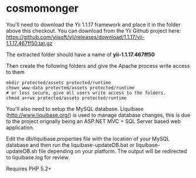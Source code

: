 # cosmomonger

You'll need to download the Yii 1.1.17 framework and place it in the folder above this checkout.
You can download from the Yii Github project here: https://github.com/yiisoft/yii/releases/download/1.1.17/yii-1.1.17.467ff50.tar.gz

The extracted folder should have a name of __yii-1.1.17.467ff50__

Then create the following folders and give the Apache process write access to them

    mkdir protected/assets protected/runtime
    chown www-data protected/assets protected/runtime
    # or less secure, give all users write access to the folders.
    chmod a+rwx protected/assets protected/runtime


You'll also need to setup the MySQL database. Liquibase (http://www.liquibase.org/)
is used to manage database changes, this is due to the project orignally being 
an ASP.NET MVC + SQL Server based web application.

Edit the db/liquibase.properties file with the location of your MySQL database
and then run the liquibase-updateDB.bat or liquibase-updateDB.sh file depending
on your platform. The output will be redirected to liquibase.log for review.

Requires PHP 5.2+